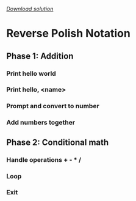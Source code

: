 _[Download solution](solution.py)_

# Reverse Polish Notation

## Phase 1: Addition

### Print hello world

### Print hello, \<name\>

### Prompt and convert to number

### Add numbers together

## Phase 2: Conditional math

### Handle operations + - * /

### Loop

### Exit

